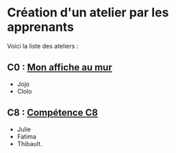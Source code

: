 # Création d'un atelier par les apprenants

Voici la liste des ateliers :

## C0 : <a href="https://github.com/Joz84/auto-ateliers-simplon/blob/master/exemple_de_projet/c0.md">Mon affiche au mur</a>
- Jojo
- Clolo

## C8 : <a href="https://www.notion.so/Comp-tence-C8-43392c11755043b686c31086bd1b1d4c">Compétence C8</a>
- Julie
- Fatima
- Thibault.